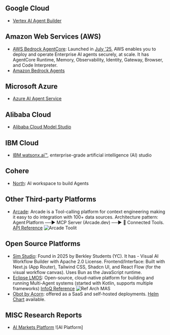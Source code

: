 ## Google Cloud

- [Vertex AI Agent Builder](https://cloud.google.com/products/agent-builder)

## Amazon Web Services (AWS)

- [AWS Bedrock AgentCore](https://aws.amazon.com/bedrock/agentcore/): Launched in [July '25](https://aws.amazon.com/blogs/aws/introducing-amazon-bedrock-agentcore-securely-deploy-and-operate-ai-agents-at-any-scale/), AWS enables you to deploy and operate Enterprise AI agents securely, at scale. It has AgentCore Runtime, Memory, Observability, Identity, Gateway, Browser, and Code Interpreter. 
- [Amazon Bedrock Agents](https://aws.amazon.com/bedrock/agents/)
  

## Microsoft Azure

- [Azure AI Agent Service](https://techcommunity.microsoft.com/blog/azure-ai-services-blog/introducing-azure-ai-agent-service/4298357)


## Alibaba Cloud

- [Alibaba Cloud Model Studio](https://www.alibabacloud.com/en/product/modelstudio)

## IBM Cloud

- [IBM watsonx.ai™](https://www.ibm.com/products/watsonx-ai/ai-agent-development), enterprise-grade artificial intelligence (AI) studio

## Cohere

- [North](https://cohere.com/blog/north-eap): AI workspace to build Agents

## Other Third-party Platforms

- [Arcade](https://www.arcade.dev/): Arcade is a Tool-calling platform for context engineering making it easy to do integration with 100+ data sources. Architecture pattern: Agent Platform ──▶ MCP Server (Arcade.dev) ──▶ 🔗 Connected Tools. [API Reference](https://reference.arcade.dev/api-reference)
![Arcade Toolit](https://i.postimg.cc/25Nbd7qg/arcade.png)

## Open Source Platforms

- [Sim Studio](https://www.sim.ai/): Found in 2025 by Berkley Students (YC). It has - Visual AI Workflow Builder with Apache 2.0 License. Frontend/Interface: Built with Next.js (App Router), Tailwind CSS, Shadcn UI, and React Flow (for the visual workflow canvas). Uses Bun as the JavaScript runtime.
- [Eclipse LMOS](https://eclipse.dev/lmos/): Open-source, cloud-native platform for building and running Multi-Agent systems (started with Kotlin, supports multiple frameworks)
[InfoQ Reference](https://www.infoq.com/minibooks/from-chatbots-to-ai-agents/)
![Ref Arch MAS](https://pbs.twimg.com/media/Go_VVGlXsAAJ28i?format=jpg&name=medium)
- [Obot by Acorn](https://www.acorn.io/): offered as a SaaS and self-hosted deployments. [Helm Chart](https://charts.obot.ai/) available.

## MISC Research Reports

- [AI Markets Platform](https://www.marketsandmarkets.com/Market-Reports/artificial-intelligence-ai-platform-market-113162926.html)
  ![AI Platform]
